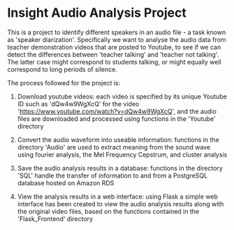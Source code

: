 # Insight Audio Analysis Project

This is a project to identify different speakers in an audio file - a task known as 'speaker diarization'. Specifically we want to analyse the audio data from teacher demonstration videos that are posted to Youtube, to see if we can detect the differences between 'teacher talking' and 'teacher not talking'. The latter case might correspond to students talking, or might equally well correspond to long periods of silence.

The process followed for the project is:

1. Download youtube videos: each video is specified by its unique Youtube ID such as 'dQw4w9WgXcQ' for the video 'https://www.youtube.com/watch?v=dQw4w9WgXcQ', and the audio files are downloaded and processed using functions in the 'Youtube' directory

2. Convert the audio waveform into useable information: functions in the directory 'Audio' are used to extract meaning from the sound wave using fourier analysis, the Mel Frequency Cepstrum, and cluster analysis

3. Save the audio analysis results in a database: functions in the directory 'SQL' handle the transfer of information to and from a PostgreSQL database hosted on Amazon RDS

4. View the analysis results in a web interface: using Flask a simple web interface has been created to view the audio analysis results along with the original video files, based on the functions contained in the 'Flask_Frontend' directory
